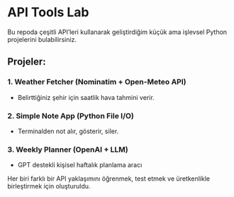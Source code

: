 # API Tools Lab
Bu repoda çeşitli API’leri kullanarak geliştirdiğim küçük ama işlevsel Python projelerini bulabilirsiniz.

## Projeler:
### 1. Weather Fetcher (Nominatim + Open-Meteo API)
- Belirttiğiniz şehir için saatlik hava tahmini verir.

### 2. Simple Note App (Python File I/O)
- Terminalden not alır, gösterir, siler.

### 3. Weekly Planner (OpenAI + LLM)
- GPT destekli kişisel haftalık planlama aracı

Her biri farklı bir API yaklaşımını öğrenmek, test etmek ve üretkenlikle birleştirmek için oluşturuldu.
